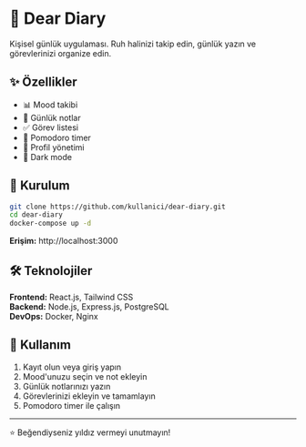 # 📖 Dear Diary

Kişisel günlük uygulaması. Ruh halinizi takip edin, günlük yazın ve görevlerinizi organize edin.

## ✨ Özellikler

- 📊 Mood takibi
- 📝 Günlük notlar
- ✅ Görev listesi
- 🍅 Pomodoro timer
- 👤 Profil yönetimi
- 🌙 Dark mode

## 🚀 Kurulum

```bash
git clone https://github.com/kullanici/dear-diary.git
cd dear-diary
docker-compose up -d
```

**Erişim:** http://localhost:3000

## 🛠️ Teknolojiler

**Frontend:** React.js, Tailwind CSS  
**Backend:** Node.js, Express.js, PostgreSQL  
**DevOps:** Docker, Nginx

## 📱 Kullanım

1. Kayıt olun veya giriş yapın
2. Mood'unuzu seçin ve not ekleyin
3. Günlük notlarınızı yazın
4. Görevlerinizi ekleyin ve tamamlayın
5. Pomodoro timer ile çalışın

---

⭐ Beğendiyseniz yıldız vermeyi unutmayın!